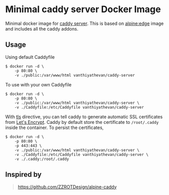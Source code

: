 # Minimal caddy server Docker Image

Minimal docker image for [caddy server](https://caddyserver.com/). This is based on [alpine:edge](https://hub.docker.com/_/alpine/) image and includes all the caddy addons.

## Usage
Using default Caddyfile

```
$ docker run -d \
    -p 80:80 \
    -v ./public:/var/www/html vanthiyathevan/caddy-server
```

To use with your own Caddyfile

```
$ docker run -d \
    -p 80:80 \
    -v ./public:/var/www/html vanthiyathevan/caddy-server \
    -v ./Caddyfile:/etc/Caddyfile vanthiyathevan/caddy-server
```


With [tls](https://caddyserver.com/docs/tls) directive, you can tell caddy to generate automatic SSL certificates from [Let's Encrypt](https://letsencrypt.org/). Caddy by default store the certificate to `/root/.caddy` inside the container. To persist the certificates,
 
```
$ docker run -d \
    -p 80:80 \
    -p 443:443 \
    -v ./public:/var/www/html vanthiyathevan/caddy-server \
    -v ./Caddyfile:/etc/Caddyfile vanthiyathevan/caddy-server \
    -v ./.caddy:/root/.caddy
```


## Inspired by

> https://github.com/ZZROTDesign/alpine-caddy
